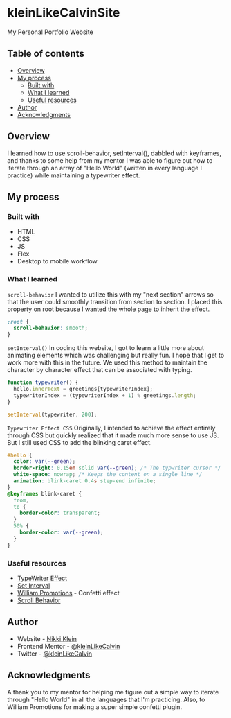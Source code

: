 # kleinLikeCalvinSite

My Personal Portfolio Website

## Table of contents

- [Overview](#overview)
- [My process](#my-process)
  - [Built with](#built-with)
  - [What I learned](#what-i-learned)
  - [Useful resources](#useful-resources)
- [Author](#author)
- [Acknowledgments](#acknowledgments)

## Overview

I learned how to use scroll-behavior, setInterval(), dabbled with keyframes, and thanks to some help from my mentor I was able to figure out how to iterate through an array of "Hello World" (written in every language I practice) while maintaining a typewriter effect.

## My process

### Built with

- HTML
- CSS
- JS
- Flex
- Desktop to mobile workflow

### What I learned

<code>scroll-behavior</code> I wanted to utilize this with my "next section" arrows so that the user could smoothly transition from section to section. I placed this property on root because I wanted the whole page to inherit the effect.

```css
:root {
  scroll-behavior: smooth;
}
```

<code>setInterval()</code> In coding this website, I got to learn a little more about animating elements which was challenging but really fun. I hope that I get to work more with this in the future. We used this method to maintain the character by character effect that can be associated with typing.

```js
function typewriter() {
  hello.innerText = greetings[typewriterIndex];
  typewriterIndex = (typewriterIndex + 1) % greetings.length;
}

setInterval(typewriter, 200);
```

<code>Typewriter Effect CSS</code> Originally, I intended to achieve the effect entirely through CSS but quickly realized that it made much more sense to use JS. But I still used CSS to add the blinking caret effect.

```css
#hello {
  color: var(--green);
  border-right: 0.15em solid var(--green); /* The typwriter cursor */
  white-space: nowrap; /* Keeps the content on a single line */
  animation: blink-caret 0.4s step-end infinite;
}
@keyframes blink-caret {
  from,
  to {
    border-color: transparent;
  }
  50% {
    border-color: var(--green);
  }
}
```

### Useful resources

- [TypeWriter Effect](https://css-tricks.com/snippets/css/typewriter-effect/)
- [Set Interval](https://developer.mozilla.org/en-US/docs/Web/API/setInterval)
- [William Promotions](https://www.wpromotions.eu/) - Confetti effect
- [Scroll Behavior](https://developer.mozilla.org/en-US/docs/Web/CSS/scroll-behavior)

## Author

- Website - [Nikki Klein](https://www.kleinlikecalvin.com)
- Frontend Mentor - [@kleinLikeCalvin](https://www.frontendmentor.io/profile/kleinlikecalvin)
- Twitter - [@kleinLikeCalvin](https://www.twitter.com/kleinlikecalvin)

## Acknowledgments

A thank you to my mentor for helping me figure out a simple way to iterate through "Hello World" in all the languages that I'm practicing. Also, to William Promotions for making a super simple confetti plugin.
